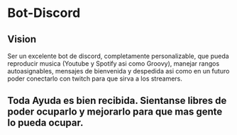 # Bot-Discord

## Vision
Ser un excelente bot de discord, completamente personalizable, que pueda reproducir musica (Youtube y Spotify asi como Groovy), manejar rangos autoasignables, mensajes de bienvenida y despedida asi como en un futuro poder conectarlo con twitch para que sirva a los streamers.

## Toda Ayuda es bien recibida. Sientanse libres de poder ocuparlo y mejorarlo para que mas gente lo pueda ocupar.
